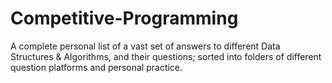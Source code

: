 # Competitive-Programming
A complete personal list of a vast set of answers to different Data Structures & Algorithms, and their questions; sorted into folders of different question platforms and personal practice.

